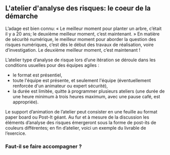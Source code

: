 ## L'atelier d'analyse des risques: le coeur de la démarche

L’adage est bien connu: « Le meilleur moment pour planter un arbre, c’était il y a 20 ans; le deuxième meilleur moment, c’est maintenant. » En matière de sécurité numérique, le meilleur moment pour aborder la question des risques numériques, c’est dès le début des travaux de réalisation, voire d’investigation. Le deuxième meilleur moment, c’est maintenant !

L’atelier type d’analyse de risque lors d’une itération se déroule dans les conditions usuelles pour des équipes agiles :

* le format est présentiel,
* toute l'équipe est présente, et seulement l'équipe \(éventuellement renforcée d'un animateur ou expert sécurité\),
* la durée est limitée, quitte à programmer plusieurs ateliers \(une durée de une heure minimum à trois heures maximum, avec une pause café, est appropriée\).

Le support d’animation de l’atelier peut consister en une feuille au format paper board ou Post-It géant. Au fur et à mesure de la discussion les éléments d’analyse des risques émergeront sous la forme de post-its de couleurs différentes; en fin d’atelier, voici un exemple du livrable de l’exercice.

### Faut-il se faire accompagner ?



